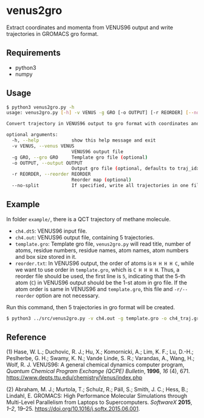 # venus2gro

Extract coordinates and momenta from VENUS96 output and write trajectories in GROMACS gro format.

## Requirements

- python3
- numpy

## Usage

```bash
$ python3 venus2gro.py -h
usage: venus2gro.py [-h] -v VENUS -g GRO [-o OUTPUT] [-r REORDER] [--no-split]

Convert trajectory in VENUS96 output to gro format with coordinates and velocities included.

optional arguments:
  -h, --help            show this help message and exit
  -v VENUS, --venus VENUS
                        VENUS96 output file
  -g GRO, --gro GRO     Template gro file (optional)
  -o OUTPUT, --output OUTPUT
                        Output gro file (optional, defaults to traj_idx.gro)
  -r REORDER, --reorder REORDER
                        Reorder map (optional)
  --no-split            If specified, write all trajectories in one file. (optional)
```

## Example

In folder `example/`, there is a QCT trajectory of methane molecule.

- `ch4.dt5`: VENUS96 input file.
- `ch4.out`: VENUS96 output file, containing 5 trajectories.
- `template.gro`: Template gro file, `venus2gro.py` will read title, number of atoms, residue numbers, residue names, atom names, atom numbers and box size stored in it.
- `reorder.txt`: In VENUS96 output, the order of atoms is `H H H H C`, while we want to use order in `template.gro`, which is `C H H H H`. Thus, a reorder file should be used, the first line is `5`, indicating that the 5-th atom (`C`) in VENUS96 output should be the 1-st atom in gro file. If the atom order is same in VENUS96 and `template.gro`, this file and `-r/--reorder` option are not necessary.

Run this command, then 5 trajectories in gro format will be created.

```bash
$ python3 ../src/venus2gro.py -v ch4.out -g template.gro -o ch4_traj.gro -r reorder.txt
```

## Reference

(1) Hase, W. L.; Duchovic, R. J.; Hu, X.; Komornicki, A.; Lim, K. F.; Lu, D.-H.; Peslherbe, G. H.; Swamy, K. N.; Vande Linde, S. R.; Varandas, A., Wang, H.; Wolf, R. J. VENUS96: A general chemical dynamics computer program, _Quantum Chemical Program Exchange (QCPE) Bulletin_, **1996**, _16_ (4), 671. https://www.depts.ttu.edu/chemistry/Venus/index.php

(2) Abraham, M. J.; Murtola, T.; Schulz, R.; Páll, S.; Smith, J. C.; Hess, B.; Lindahl, E. GROMACS: High Performance Molecular Simulations through Multi-Level Parallelism from Laptops to Supercomputers. _SoftwareX_ **2015**, _1–2_, 19–25. https://doi.org/10.1016/j.softx.2015.06.001.
